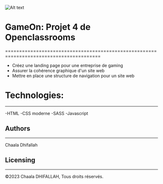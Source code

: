 ![Alt text](<>)
# GameOn: Projet 4 de Openclassrooms
========================================================================================

* Créez une landing page pour une entreprise de gaming
* Assurer la cohérence graphique d'un site web
* Mettre en place une structure de navigation pour un site web

# Technologies:
---------------

-HTML
-CSS moderne
-SASS
-Javascript

## Authors
-----------

Chaala Dhifallah

## Licensing
----------------

©2023 Chaala DHIFALLAH, Tous droits réservés.
